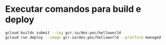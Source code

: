 # Executar comandos para build e deploy
```bash
gcloud builds submit --tag gcr.io/des-poc/helloworld
gcloud run deploy --image gcr.io/des-poc/helloworld --platform managed
```
